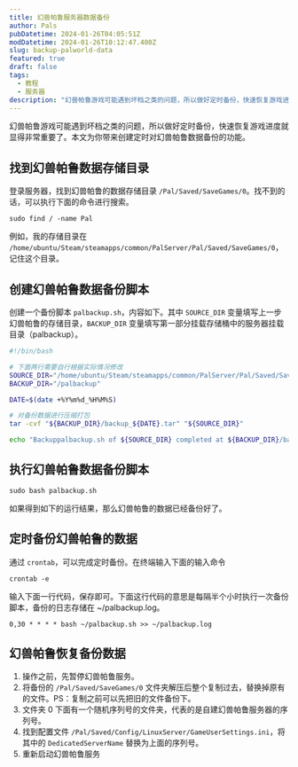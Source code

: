 ```yaml
---
title: 幻兽帕鲁服务器数据备份
author: Pals
pubDatetime: 2024-01-26T04:05:51Z
modDatetime: 2024-01-26T10:12:47.400Z
slug: backup-palworld-data
featured: true
draft: false
tags:
  - 教程
  - 服务器
description: "幻兽帕鲁游戏可能遇到坏档之类的问题，所以做好定时备份，快速恢复游戏进度就显得非常重要了。"
---
```


幻兽帕鲁游戏可能遇到坏档之类的问题，所以做好定时备份，快速恢复游戏进度就显得非常重要了。本文为你带来创建定时对幻兽帕鲁数据备份的功能。

## 找到幻兽帕鲁数据存储目录

登录服务器，找到幻兽帕鲁的数据存储目录 `/Pal/Saved/SaveGames/0`。找不到的话，可以执行下面的命令进行搜索。

```shell
sudo find / -name Pal
```

例如，我的存储目录在 `/home/ubuntu/Steam/steamapps/common/PalServer/Pal/Saved/SaveGames/0`，记住这个目录。

## 创建幻兽帕鲁数据备份脚本

创建一个备份脚本 `palbackup.sh`，内容如下。其中 `SOURCE_DIR` 变量填写上一步幻兽帕鲁的存储目录，`BACKUP_DIR` 变量填写第一部分挂载存储桶中的服务器挂载目录（palbackup）。

```bash
#!/bin/bash

# 下面两行需要自行根据实际情况修改
SOURCE_DIR="/home/ubuntu/Steam/steamapps/common/PalServer/Pal/Saved/SaveGames/0"
BACKUP_DIR="/palbackup"

DATE=$(date +%Y%m%d_%H%M%S)

# 对备份数据进行压缩打包
tar -cvf "${BACKUP_DIR}/backup_${DATE}.tar" "${SOURCE_DIR}"

echo "Backuppalbackup.sh of ${SOURCE_DIR} completed at ${BACKUP_DIR}/backup_${DATE}.tar.gz"
```

## 执行幻兽帕鲁数据备份脚本

```shell
sudo bash palbackup.sh
```

如果得到如下的运行结果，那么幻兽帕鲁的数据已经备份好了。


## 定时备份幻兽帕鲁的数据

通过 `crontab`，可以完成定时备份。在终端输入下面的输入命令

```shell
crontab -e
```

输入下面一行代码，保存即可。下面这行代码的意思是每隔半个小时执行一次备份脚本，备份的日志存储在 ~/palbackup.log。

```shell
0,30 * * * * bash ~/palbackup.sh >> ~/palbackup.log
```

## 幻兽帕鲁恢复备份数据

1.  操作之前，先暂停幻兽帕鲁服务。
2.  将备份的 `/Pal/Saved/SaveGames/0` 文件夹解压后整个复制过去，替换掉原有的文件。PS：复制之前可以先把旧的文件备份下。
3.  文件夹 0 下面有一个随机序列号的文件夹，代表的是自建幻兽帕鲁服务器的序列号。
4.  找到配置文件 `/Pal/Saved/Config/LinuxServer/GameUserSettings.ini`，将其中的 `DedicatedServerName` 替换为上面的序列号。
5.  重新启动幻兽帕鲁服务